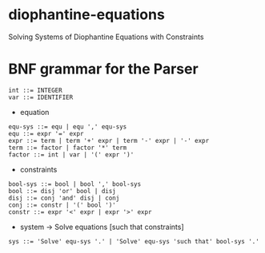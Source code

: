 # diophantine-equations
Solving Systems of Diophantine Equations with Constraints
# BNF grammar for the Parser
```
int ::= INTEGER
var ::= IDENTIFIER
```
+ equation
```
equ-sys ::= equ | equ ',' equ-sys
equ ::= expr '=' expr
expr ::= term | term '+' expr | term '-' expr | '-' expr
term ::= factor | factor '*' term
factor ::= int | var | '(' expr ')'
```
+ constraints
```
bool-sys ::= bool | bool ',' bool-sys
bool ::= disj 'or' bool | disj
disj ::= conj 'and' disj | conj
conj ::= constr | '(' bool ')'
constr ::= expr '<' expr | expr '>' expr
```
+ system  -> Solve equations [such that constraints]
```
sys ::= 'Solve' equ-sys '.' | 'Solve' equ-sys 'such that' bool-sys '.'
```